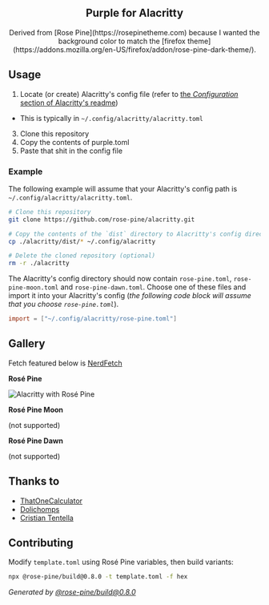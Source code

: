 <p align="center">
    <h2 align="center">Purple for Alacritty</h2>
</p>

<p align="center">Derived from [Rose Pine](https://rosepinetheme.com) because I wanted the background color to match the [firefox theme](https://addons.mozilla.org/en-US/firefox/addon/rose-pine-dark-theme/).</p>

## Usage

1. Locate (or create) Alacritty's config file (refer to [the *Configuration* section of Alacritty's readme](https://github.com/alacritty/alacritty/tree/master#configuration))
 - This is typically in `~/.config/alacritty/alacritty.toml`
3. Clone this repository
4. Copy the contents of purple.toml
5. Paste that shit in the config file

### Example

The following example will assume that your Alacritty's config path is `~/.config/alacritty/alacritty.toml`.

```sh
# Clone this repository
git clone https://github.com/rose-pine/alacritty.git

# Copy the contents of the `dist` directory to Alacritty's config directory
cp ./alacritty/dist/* ~/.config/alacritty

# Delete the cloned repository (optional)
rm -r ./alacritty
```

The Alacritty's config directory should now contain `rose-pine.toml`, `rose-pine-moon.toml` and `rose-pine-dawn.toml`. Choose one of these files and import it into your Alacritty's config (*the following code block will assume that you choose `rose-pine.toml`*).

```toml
import = ["~/.config/alacritty/rose-pine.toml"]
```

## Gallery

Fetch featured below is [NerdFetch](https://github.com/thatonecalculator/nerdfetch)

**Rosé Pine**

![Alacritty with Rosé Pine](https://cdn.discordapp.com/attachments/767173835698208799/806313418319462440/unknown.png)

**Rosé Pine Moon**

(not supported)

**Rosé Pine Dawn**

(not supported)

## Thanks to

- [ThatOneCalculator](https://github.com/thatonecalculator)
- [Dolichomps](https://github.com/Dolichomps)
- [Cristian Tentella](https://github.com/cristian-tentella)

## Contributing

Modify `template.toml` using Rosé Pine variables, then build variants:

<!-- #rose-pine-build -->

```sh
npx @rose-pine/build@0.8.0 -t template.toml -f hex
```

_Generated by [@rose-pine/build@0.8.0](https://github.com/rose-pine/build)_

<!-- /rose-pine-build -->
